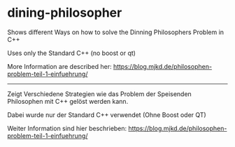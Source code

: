 # dining-philosopher
Shows different Ways on how to solve the Dinning Philosophers Problem in C++

Uses only the Standard C++ (no boost or qt)

More Information are described her: https://blog.mjkd.de/philosophen-problem-teil-1-einfuehrung/

----------------------------------------------------------------------------------------------------

Zeigt Verschiedene Strategien wie das Problem der Speisenden Philosophen mit C++ gelöst werden kann.

Dabei wurde nur der Standard C++ verwendet (Ohne Boost oder QT)

Weiter Information sind hier beschrieben: https://blog.mjkd.de/philosophen-problem-teil-1-einfuehrung/
